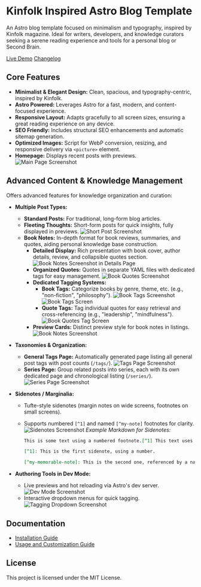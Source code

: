 # Kinfolk Inspired Astro Blog Template

An Astro blog template focused on minimalism and typography, inspired by Kinfolk magazine.
Ideal for writers, developers, and knowledge curators seeking a serene reading experience
and tools for a personal blog or Second Brain.

[Live Demo](https://emintham.com)
[Changelog](https://github.com/emintham/blog-template/blob/master/CHANGELOG.md)

## Core Features

- **Minimalist & Elegant Design:** Clean, spacious, and typography-centric, inspired by Kinfolk.
- **Astro Powered:** Leverages Astro for a fast, modern, and content-focused experience.
- **Responsive Layout:** Adapts gracefully to all screen sizes, ensuring a great reading experience on any device.
- **SEO Friendly:** Includes structural SEO enhancements and automatic sitemap generation.
- **Optimized Images:** Script for WebP conversion, resizing, and responsive delivery via `<picture>` element.
- **Homepage:** Displays recent posts with previews.
  ![Main Page Screenshot](images/IMG_0028.PNG)

## Advanced Content & Knowledge Management

Offers advanced features for knowledge organization and curation:

- **Multiple Post Types:**

  - **Standard Posts:** For traditional, long-form blog articles.
  - **Fleeting Thoughts:** Short-form posts for quick insights, fully displayed in previews.
    ![Short Post Screenshot](images/IMG_0041.jpeg)
  - **Book Notes:** In-depth format for book reviews, summaries, and quotes, aiding personal knowledge base construction.
    - **Detailed Display:** Rich presentation with book cover, author details, review, and collapsible quotes section.
      ![Book Notes Screenshot in Details Page](images/IMG_0042.PNG)
    - **Organized Quotes:** Quotes in separate YAML files with dedicated tags for easy management.
      ![Book Quotes Screenshot](images/IMG_0043.PNG)
    - **Dedicated Tagging Systems:**
      - **Book Tags:** Categorize books by genre, theme, etc. (e.g., "non-fiction", "philosophy").
        ![Book Tags Screenshot](images/IMG_0044.PNG)
        ![Book Tags Screen](images/IMG_0051.PNG)
      - **Quote Tags:** Tag individual quotes for easy retrieval and cross-referencing (e.g., "leadership", "mindfulness").
        ![Book Quotes Tag Screen](images/IMG_0053.PNG)
    - **Preview Cards:** Distinct preview style for book notes in listings.
      ![Book Notes Screenshot](images/IMG_0046.PNG)

- **Taxonomies & Organization:**

  - **General Tags Page:** Automatically generated page listing all general post tags with post counts (`/tags/`).
    ![Tags Page Screenshot](images/IMG_0029.PNG)
  - **Series Page:** Group related posts into series, each with its own dedicated page and chronological listing (`/series/`).
    ![Series Page Screenshot](images/IMG_0030.PNG)

- **Sidenotes / Marginalia:**

  - Tufte-style sidenotes (margin notes on wide screens, footnotes on small screens).
  - Supports numbered `[^1]` and named `[^my-note]` footnotes for clarity.
    ![Sidenotes Screenshot](images/IMG_0032.jpeg)
    _Example Markdown for Sidenotes:_

    ```markdown
    This is some text using a numbered footnote.[^1] This text uses a named footnote.[^my-memorable-note]

    [^1]: This is the first sidenote, using a number.

    [^my-memorable-note]: This is the second one, referenced by a name. This can be helpful for managing many footnotes.
    ```

- **Authoring Tools in Dev Mode:**

  - Live previews and hot reloading via Astro's dev server.
    ![Dev Mode Screenshot](images/IMG_0054.PNG)
  - Interactive dropdown menus for quick tagging.
    ![Tagging Dropdown Screenshot](images/IMG_0056.PNG)

## Documentation

- [Installation Guide](INSTALL.md)
- [Usage and Customization Guide](GUIDE.md)

## License

This project is licensed under the MIT License.
